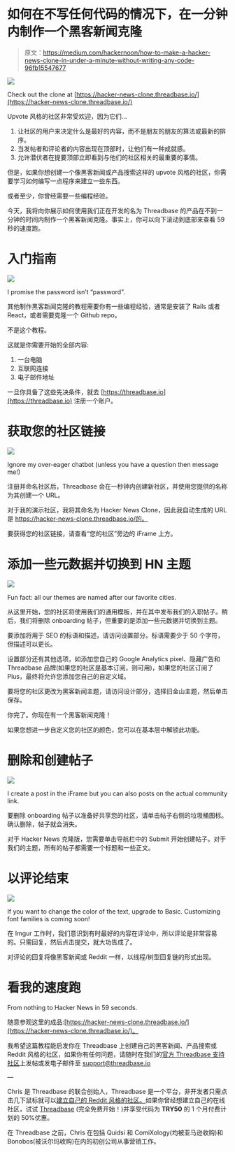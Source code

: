 # 如何在不写任何代码的情况下，在一分钟内制作一个黑客新闻克隆

> 原文：<https://medium.com/hackernoon/how-to-make-a-hacker-news-clone-in-under-a-minute-without-writing-any-code-96fb15547677>

![](img/e548c4cc79c94de5e5a78a605aa43576.png)

Check out the clone at [https://hacker-news-clone.threadbase.io/](https://hacker-news-clone.threadbase.io/)

Upvote 风格的社区非常受欢迎，因为它们…

1.  让社区的用户来决定什么是最好的内容，而不是朋友的朋友的算法或最新的排序。
2.  当发帖者和评论者的内容出现在顶部时，让他们有一种成就感。
3.  允许潜伏者在提要顶部立即看到与他们的社区相关的最重要的事情。

但是，如果你想创建一个像黑客新闻或产品搜索这样的 upvote 风格的社区，你需要学习如何编写一点程序来建立一些东西。

或者至少，你曾经需要一些编程经验。

今天，我将向你展示如何使用我们正在开发的名为 Threadbase 的产品在不到一分钟的时间内制作一个黑客新闻克隆。事实上，你可以向下滚动到底部来查看 59 秒的速度跑。

# 入门指南

![](img/f045583b09b0e58f645f700e2da4c5c3.png)

I promise the password isn’t “password”.

其他制作黑客新闻克隆的教程需要你有一些编程经验，通常是安装了 Rails 或者 React，或者需要克隆一个 Github repo。

不是这个教程。

这就是你需要开始的全部内容:

1.  一台电脑
2.  互联网连接
3.  电子邮件地址

一旦你具备了这些先决条件，就去 [https://threadbase.io](https://threadbase.io) 注册一个账户。

# 获取您的社区链接

![](img/c1a90f03f1bf9b1391cee198c6a0336b.png)

Ignore my over-eager chatbot (unless you have a question then message me!)

注册并命名社区后，Threadbase 会在一秒钟内创建新社区，并使用您提供的名称为其创建一个 URL。

对于我的演示社区，我将其命名为 Hacker News Clone，因此我自动生成的 URL 是 https://hacker-news-clone.threadbase.io/的。

要获得您的社区链接，请查看“您的社区”旁边的 iFrame 上方。

# 添加一些元数据并切换到 HN 主题

![](img/ed76b26a79bc269689cb8e39592f3062.png)

Fun fact: all our themes are named after our favorite cities.

从这里开始，您的社区将使用我们的通用模板，并在其中发布我们的入职帖子。稍后，我们将删除 onboarding 帖子，但重要的是添加一些元数据并切换到主题。

要添加将用于 SEO 的标语和描述，请访问设置部分。标语需要少于 50 个字符，但描述可以更长。

设置部分还有其他选项，如添加您自己的 Google Analytics pixel、隐藏广告和 Threadbase 品牌(如果您的社区是基本订阅，则可用)，如果您的社区订阅了 Plus，最终将允许您添加您自己的自定义域。

要将您的社区更改为黑客新闻主题，请访问设计部分，选择旧金山主题，然后单击保存。

你完了。你现在有一个黑客新闻克隆！

如果您想进一步自定义您的社区的颜色，您可以在基本层中解锁此功能。

# 删除和创建帖子

![](img/eb1ec2ad752edf1cd09f4b9385141856.png)

I create a post in the iFrame but you can also posts on the actual community link.

要删除 onboarding 帖子以准备好共享您的社区，请单击帖子右侧的垃圾桶图标。确认删除，帖子就会消失。

对于 Hacker News 克隆版，您需要单击导航栏中的 Submit 开始创建帖子。对于我们的主题，所有的帖子都需要一个标题和一些正文。

# 以评论结束

![](img/454f5c73ca8b006d129609ec2df8f6fb.png)

If you want to change the color of the text, upgrade to Basic. Customizing font families is coming soon!

在 Imgur 工作时，我们意识到有时最好的内容在评论中，所以评论是非常容易的。只需回复，然后点击提交，就大功告成了。

对评论的回复将像黑客新闻或 Reddit 一样，以线程/树型回复链的形式出现。

# 看我的速度跑

From nothing to Hacker News in 59 seconds.

随意参观这里的成品:[https://hacker-news-clone.threadbase.io/](https://hacker-news-clone.threadbase.io/)。

我希望这篇教程能启发你在 Threadbase 上创建自己的黑客新闻、产品搜索或 Reddit 风格的社区，如果你有任何问题，请随时在我们的[官方 Threadbase 支持社区](https://support.threadbase.io/?utm_source=social&utm_medium=medium&utm_campaign=181102_make_hacker_news)上发帖或发电子邮件至 support@threadbase.io

—

Chris 是 Threadbase 的联合创始人，Threadbase 是一个平台，非开发者只需点击几下鼠标就可以[建立自己的 Reddit 风格的社区。](https://threadbase.io/?utm_source=social&utm_medium=medium&utm_campaign=181102_make_hacker_news)如果你曾经想建立自己的在线社区，试试 [Threadbase](https://threadbase.io/?utm_source=social&utm_medium=medium&utm_campaign=181102_make_hacker_news) (完全免费开始！)并享受代码为 **TRY50** 的 1 个月付费计划的 50%优惠。

在 Threadbase 之前，Chris 在包括 Quidsi 和 ComiXology(均被亚马逊收购)和 Bonobos(被沃尔玛收购)在内的初创公司从事营销工作。